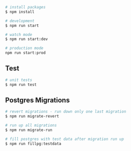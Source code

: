 ```bash
# install packages
$ npm install

# development
$ npm run start

# watch mode
$ npm run start:dev

# production mode
npm run start:prod
```

## Test
```bash
# unit tests
$ npm run test
```

## Postgres Migrations
```bash
# revert migrations - run down only one last migration
$ npm run migrate-revert

# run up all migrations
$ npm run migrate-run

# fill postgres with test data after migration run up
$ npm run fillpg:testdata
```
